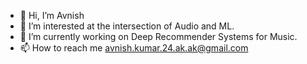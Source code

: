 - 👋 Hi, I’m Avnish
- 👀 I’m interested at the intersection of Audio and ML.
- 🌱 I’m currently working on Deep Recommender Systems for Music.
- 📫 How to reach me avnish.kumar.24.ak.ak@gmail.com

<!---
kavnish/kavnish is a ✨ special ✨ repository because its `README.md` (this file) appears on your GitHub profile.
You can click the Preview link to take a look at your changes.
--->

